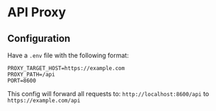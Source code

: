 # API Proxy

## Configuration

Have a `.env` file with the following format:

```env
PROXY_TARGET_HOST=https://example.com
PROXY_PATH=/api
PORT=8600
```

This config will forward all requests to: `http://localhost:8600/api` to `https://example.com/api`
